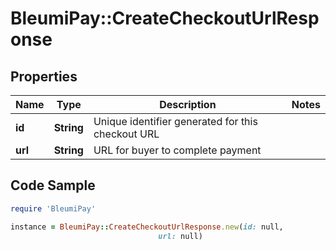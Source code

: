 # BleumiPay::CreateCheckoutUrlResponse

## Properties

Name | Type | Description | Notes
------------ | ------------- | ------------- | -------------
**id** | **String** | Unique identifier generated for this checkout URL | 
**url** | **String** | URL for buyer to complete payment | 

## Code Sample

```ruby
require 'BleumiPay'

instance = BleumiPay::CreateCheckoutUrlResponse.new(id: null,
                                 url: null)
```


